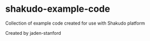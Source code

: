 # shakudo-example-code
Collection of example code created for use with Shakudo platform

Created by jaden-stanford
